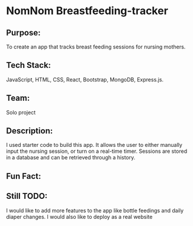 # NomNom Breastfeeding-tracker

## Purpose:
To create an app that tracks breast feeding sessions for nursing mothers.
## Tech Stack:
JavaScript, HTML, CSS, React, Bootstrap, MongoDB, Express.js.
## Team:
Solo project
## Description:
I used starter code to build this app. It allows the user to either manually input the nursing session, or turn on a real-time timer. Sessions are stored in a database and can be retrieved through a history. 
## Fun Fact:

## Still TODO:
I would like to add more features to the app like bottle feedings and daily diaper changes. I would also like to deploy as a real website
